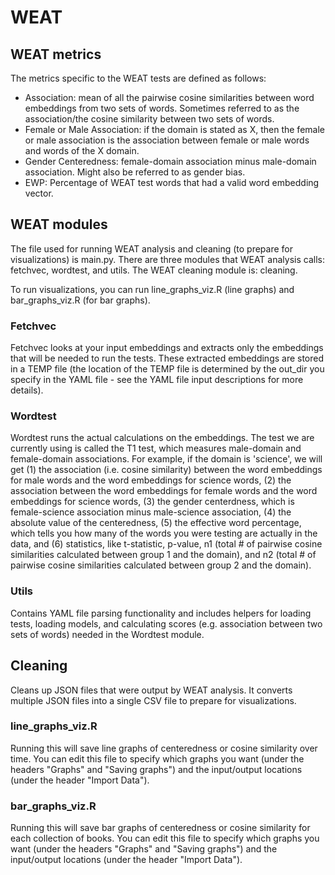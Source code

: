 # WEAT
## WEAT metrics
The metrics specific to the WEAT tests are defined as follows:

* Association: mean of all the pairwise cosine similarities between word embeddings from two sets of words. Sometimes referred to as the association/the cosine similarity between two sets of words.
* Female or Male Association: if the domain is stated as X, then the female or male association is the association between female or male words and words of the X domain.
* Gender Centeredness: female-domain association minus male-domain association. Might also be referred to as gender bias.
* EWP: Percentage of WEAT test words that had a valid word embedding vector.

## WEAT modules

The file used for running WEAT analysis and cleaning (to prepare for visualizations) is main.py. There are three modules that WEAT analysis calls: fetchvec, wordtest, and utils. The WEAT cleaning module is: cleaning.

To run visualizations, you can run line_graphs_viz.R (line graphs) and bar_graphs_viz.R (for bar graphs).

### Fetchvec

Fetchvec looks at your input embeddings and extracts only the embeddings that will be needed to run the tests. These extracted embeddings are stored in a TEMP file (the location of the TEMP file is determined by the out_dir you specify in the YAML file - see the YAML file input descriptions for more details).

### Wordtest

Wordtest runs the actual calculations on the embeddings. The test we are currently using is called the T1 test, which measures male-domain and female-domain associations. For example, if the domain is 'science', we will get (1) the association (i.e. cosine similarity) between the word embeddings for male words and the word embeddings for science words, (2) the association between the word embeddings for female words and the word embeddings for science words, (3) the gender centerdness, which is female-science association minus male-science association, (4) the absolute value of the centeredness,  (5) the effective word percentage, which tells you how many of the words you were testing are actually in the data, and (6) statistics, like t-statistic, p-value, n1 (total # of pairwise cosine similarities calculated between group 1 and the domain), and n2 (total # of pairwise cosine similarities calculated between group 2 and the domain).

### Utils

Contains YAML file parsing functionality and includes helpers for loading tests, loading models, and calculating scores (e.g. association between two sets of words) needed in the Wordtest module.

## Cleaning

Cleans up JSON files that were output by WEAT analysis. It converts multiple JSON files into a single CSV file to prepare for visualizations.

### line_graphs_viz.R

Running this will save line graphs of centeredness or cosine similarity over time. You can edit this file to specify which graphs you want (under the headers "Graphs" and "Saving graphs") and the input/output locations  (under the header "Import Data").

### bar_graphs_viz.R

Running this will save bar graphs of centeredness or cosine similarity for each collection of books. You can edit this file to specify which graphs you want (under the headers "Graphs" and "Saving graphs") and the input/output locations (under the header "Import Data").


